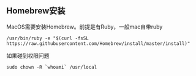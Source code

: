 ## Homebrew安装
MacOS需要安装Homebrew。前提是有Ruby，一般mac自带ruby

    /usr/bin/ruby -e "$(curl -fsSL https://raw.githubusercontent.com/Homebrew/install/master/install)"

如果碰到权限问题

    sudo chown -R `whoami` /usr/local



